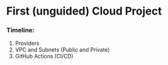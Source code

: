 # First (unguided) Cloud Project

### Timeline:
1. Providers
2. VPC and Subnets (Public and Private)
3. GitHub Actions (CI/CD)